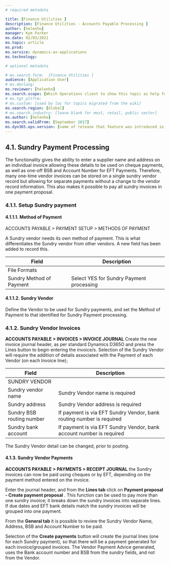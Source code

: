 ```yaml
---
# required metadata

title: [Finance Utilities ]
description: [Finance Utilities - Accounts Payable Processing ]
author: [helenho]
manager: Kym Parker
ms.date: 02/03/2021
ms.topic: article
ms.prod: 
ms.service: dynamics-ax-applications
ms.technology: 

# optional metadata

# ms.search.form:  [Finance Utilities ]
audience: [Application User]
# ms.devlang: 
ms.reviewer: [helenho]
ms.search.scope: [Which Operations client to show this topic as help for, to be set by content strategist, see list here: https://microsoft.sharepoint.com/teams/DynDoc/_layouts/15/WopiFrame.aspx?sourcedoc={23419e1c-eb64-42e9-aa9b-79875b428718}&action=edit&wd=target%28Core%20Dynamics%20AX%20CP%20requirements%2Eone%7C4CC185C0%2DEFAA%2D42CD%2D94B9%2D8F2A45E7F61A%2FVersions%20list%20for%20docs%20topics%7CC14BE630%2D5151%2D49D6%2D8305%2D554B5084593C%2F%29]
# ms.tgt_pltfrm: 
# ms.custom: [used by loc for topics migrated from the wiki]
ms.search.region: [Global]
# ms.search.industry: [leave blank for most, retail, public sector]
ms.author: [helenho]
ms.search.validFrom: [September 2017]
ms.dyn365.ops.version: [name of release that feature was introduced in, see list here: https://microsoft.sharepoint.com/teams/DynDoc/_layouts/15/WopiFrame.aspx?sourcedoc={23419e1c-eb64-42e9-aa9b-79875b428718}&action=edit&wd=target%28Core%20Dynamics%20AX%20CP%20requirements%2Eone%7C4CC185C0%2DEFAA%2D42CD%2D94B9%2D8F2A45E7F61A%2FVersions%20list%20for%20docs%20topics%7CC14BE630%2D5151%2D49D6%2D8305%2D554B5084593C%2F%29]
---
```


## 4.1.	Sundry Payment Processing

The functionality gives the ability to enter a supplier name and address on an individual invoice allowing these details to be used on cheque payments, as well as one-off BSB and Account Number for EFT Payments. Therefore, many one-time vendor invoices can be stored on a single sundry vendor record but allowing for separate payments without a change to the vendor record information.  This also makes it possible to pay all sundry invoices in one payment proposal.
### 4.1.1.	Setup Sundry payment
#### 4.1.1.1.	Method of Payment

ACCOUNTS PAYABLE > PAYMENT SETUP > METHODS OF PAYMENT

A Sundry vendor needs its own method of payment. This is what differentiates the Sundry vendor from other vendors. A new field has been added to record this.

|    Field	  |    Description   |
|-|-|
|   File Formats  |  |
|   Sundry Method of Payment  |  	Select YES for Sundry Payment processing  |
	
#### 4.1.1.2.	Sundry Vendor
Define the Vendor to be used for Sundry payments, and set the Method of Payment to that identified for Sundry Payment processing.

### 4.1.2.	Sundry Vendor Invoices

**ACCOUNTS PAYABLE > INVOICES > INVOICE JOURNAL** Create the new invoice journal header, as per standard Dynamics D365O and press the Lines button to begin entering the invoice/s. Selection of the Sundry Vendor will require the addition of details associated with the Payment of each Vendor (on each Invoice line); 

|    Field  |    Description   |
|-|-|
|   SUNDRY VENDOR  |  |
|  Sundry vendor name |  Sundry Vendor name is required  |
|  Sundry address |  Sundry Vendor address is required  |
|  Sundry BSB routing number |  If payment is via EFT Sundry Vendor, bank routing number is required |
|  Sundry bank account |  If payment is via EFT Sundry Vendor, bank account number is required |

The Sundry Vendor detail can be changed, prior to posting.

#### 4.1.3.	Sundry Vendor Payments

**ACCOUNTS PAYABLE > PAYMENTS > RECEIPT JOURNAL** the Sundry invoices can now be paid using cheques or by EFT, depending on the payment method entered on the invoice.

Enter the journal header, and from the **Lines tab** click on **Payment proposal - Create payment proposal** . This function can be used to pay more than one sundry invoice; it breaks down the sundry invoices into separate lines. If due dates and EFT bank details match the sundry invoices will be grouped into one payment.

From the **General tab** it is possible to review the Sundry Vendor Name, Address, BSB and Account Number to be paid.

Selection of the **Create payments** button will create the journal lines (one for each Sundry payment), so that there will be a payment generated for each invoice/grouped invoices. The Vendor Payment Advice generated, uses the Bank account number and BSB from the sundry fields, and not from the Vendor.

